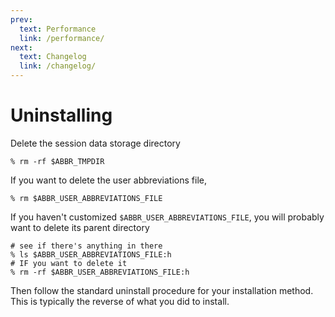 ```yaml
---
prev:
  text: Performance
  link: /performance/
next:
  text: Changelog
  link: /changelog/
---
```


# Uninstalling

Delete the session data storage directory

```shell:no-line-numbers
% rm -rf $ABBR_TMPDIR
```

If you want to delete the user abbreviations file,

```shell:no-line-numbers
% rm $ABBR_USER_ABBREVIATIONS_FILE
```

If you haven't customized `$ABBR_USER_ABBREVIATIONS_FILE`, you will probably want to delete its parent directory

```shell:no-line-numbers
# see if there's anything in there
% ls $ABBR_USER_ABBREVIATIONS_FILE:h
# IF you want to delete it
% rm -rf $ABBR_USER_ABBREVIATIONS_FILE:h
```

Then follow the standard uninstall procedure for your installation method. This is typically the reverse of what you did to install.
